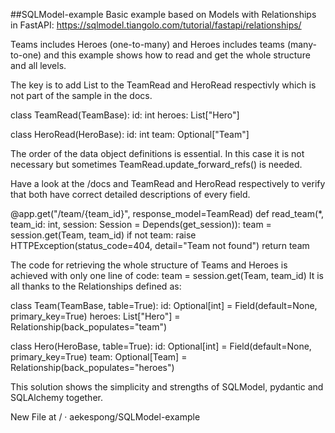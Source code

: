 ##SQLModel-example
Basic example based on Models with Relationships in FastAPI: https://sqlmodel.tiangolo.com/tutorial/fastapi/relationships/

Teams includes Heroes (one-to-many) and Heroes includes teams (many-to-one) and this example shows how to read and get the whole structure and all levels.

The key is to add List to the TeamRead and HeroRead respectivly which is not part of the sample in the docs.

class TeamRead(TeamBase): id: int heroes: List["Hero"]

class HeroRead(HeroBase): id: int team: Optional["Team"]

The order of the data object definitions is essential. In this case it is not necessary but sometimes TeamRead.update_forward_refs() is needed.

Have a look at the /docs and TeamRead and HeroRead respectively to verify that both have correct detailed descriptions of every field.

@app.get("/team/{team_id}", response_model=TeamRead) def read_team(*, team_id: int, session: Session = Depends(get_session)): team = session.get(Team, team_id) if not team: raise HTTPException(status_code=404, detail="Team not found") return team

The code for retrieving the whole structure of Teams and Heroes is achieved with only one line of code: team = session.get(Team, team_id) It is all thanks to the Relationships defined as:

class Team(TeamBase, table=True): id: Optional[int] = Field(default=None, primary_key=True) heroes: List["Hero"] = Relationship(back_populates="team")

class Hero(HeroBase, table=True): id: Optional[int] = Field(default=None, primary_key=True) team: Optional[Team] = Relationship(back_populates="heroes")

This solution shows the simplicity and strengths of SQLModel, pydantic and SQLAlchemy together.

New File at / · aekespong/SQLModel-example
